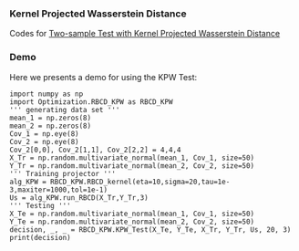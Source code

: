 ### Kernel Projected Wasserstein Distance
Codes for [Two-sample Test with Kernel Projected Wasserstein Distance](https://arxiv.org/abs/2102.06449)


### Demo
Here we presents a demo for using the KPW Test:
<pre><code>import numpy as np
import Optimization.RBCD_KPW as RBCD_KPW
''' generating data set '''
mean_1 = np.zeros(8)
mean_2 = np.zeros(8)
Cov_1 = np.eye(8)
Cov_2 = np.eye(8)
Cov_2[0,0], Cov_2[1,1], Cov_2[2,2] = 4,4,4
X_Tr = np.random.multivariate_normal(mean_1, Cov_1, size=50)
Y_Tr = np.random.multivariate_normal(mean_2, Cov_2, size=50)
''' Training projector '''
alg_KPW = RBCD_KPW.RBCD_kernel(eta=10,sigma=20,tau=1e-3,maxiter=1000,tol=1e-1)
Us = alg_KPW.run_RBCD(X_Tr,Y_Tr,3)
''' Testing '''
X_Te = np.random.multivariate_normal(mean_1, Cov_1, size=50)
Y_Te = np.random.multivariate_normal(mean_2, Cov_2, size=50)
decision, _, _ = RBCD_KPW.KPW_Test(X_Te, Y_Te, X_Tr, Y_Tr, Us, 20, 3)
print(decision)</code></pre>
